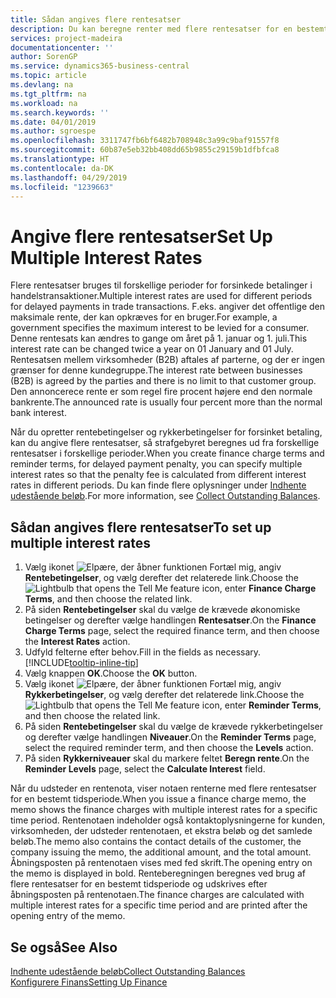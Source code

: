 ```yaml
---
title: Sådan angives flere rentesatser
description: Du kan beregne renter med flere rentesatser for en bestemt periode. Renteberegningen sker på samme måde for alle finansielle udgifter , der er kun ændring i rentesatsen for en bestemt periode.
services: project-madeira
documentationcenter: ''
author: SorenGP
ms.service: dynamics365-business-central
ms.topic: article
ms.devlang: na
ms.tgt_pltfrm: na
ms.workload: na
ms.search.keywords: ''
ms.date: 04/01/2019
ms.author: sgroespe
ms.openlocfilehash: 3311747fb6bf6482b708948c3a99c9baf91557f8
ms.sourcegitcommit: 60b87e5eb32bb408dd65b9855c29159b1dfbfca8
ms.translationtype: HT
ms.contentlocale: da-DK
ms.lasthandoff: 04/29/2019
ms.locfileid: "1239663"
---
```

# <a name="set-up-multiple-interest-rates"></a><span data-ttu-id="8b1ac-104">Angive flere rentesatser</span><span class="sxs-lookup"><span data-stu-id="8b1ac-104">Set Up Multiple Interest Rates</span></span>
<span data-ttu-id="8b1ac-105">Flere rentesatser bruges til forskellige perioder for forsinkede betalinger i handelstransaktioner.</span><span class="sxs-lookup"><span data-stu-id="8b1ac-105">Multiple interest rates are used for different periods for delayed payments in trade transactions.</span></span> <span data-ttu-id="8b1ac-106">F.eks. angiver det offentlige den maksimale rente, der kan opkræves for en bruger.</span><span class="sxs-lookup"><span data-stu-id="8b1ac-106">For example, a government specifies the maximum interest to be levied for a consumer.</span></span> <span data-ttu-id="8b1ac-107">Denne rentesats kan ændres to gange om året på 1. januar og 1. juli.</span><span class="sxs-lookup"><span data-stu-id="8b1ac-107">This interest rate can be changed twice a year on 01 January and 01 July.</span></span> <span data-ttu-id="8b1ac-108">Rentesatsen mellem virksomheder (B2B) aftales af parterne, og der er ingen grænser for denne kundegruppe.</span><span class="sxs-lookup"><span data-stu-id="8b1ac-108">The interest rate between businesses (B2B) is agreed by the parties and there is no limit to that customer group.</span></span> <span data-ttu-id="8b1ac-109">Den annoncerece rente er som regel fire procent højere end den normale bankrente.</span><span class="sxs-lookup"><span data-stu-id="8b1ac-109">The announced rate is usually four percent more than the normal bank interest.</span></span>

<span data-ttu-id="8b1ac-110">Når du opretter rentebetingelser og rykkerbetingelser for forsinket betaling, kan du angive flere rentesatser, så strafgebyret beregnes ud fra forskellige rentesatser i forskellige perioder.</span><span class="sxs-lookup"><span data-stu-id="8b1ac-110">When you create finance charge terms and reminder terms, for delayed payment penalty, you can specify multiple interest rates so that the penalty fee is calculated from different interest rates in different periods.</span></span> <span data-ttu-id="8b1ac-111">Du kan finde flere oplysninger under [Indhente udestående beløb](receivables-collect-outstanding-balances.md).</span><span class="sxs-lookup"><span data-stu-id="8b1ac-111">For more information, see [Collect Outstanding Balances](receivables-collect-outstanding-balances.md).</span></span>

## <a name="to-set-up-multiple-interest-rates"></a><span data-ttu-id="8b1ac-112">Sådan angives flere rentesatser</span><span class="sxs-lookup"><span data-stu-id="8b1ac-112">To set up multiple interest rates</span></span>  
1.  <span data-ttu-id="8b1ac-113">Vælg ikonet ![Elpære, der åbner funktionen Fortæl mig](media/ui-search/search_small.png "Fortæl mig, hvad du vil foretage dig"), angiv **Rentebetingelser**, og vælg derefter det relaterede link.</span><span class="sxs-lookup"><span data-stu-id="8b1ac-113">Choose the ![Lightbulb that opens the Tell Me feature](media/ui-search/search_small.png "Tell me what you want to do") icon, enter **Finance Charge Terms**, and then choose the related link.</span></span>  
2.  <span data-ttu-id="8b1ac-114">På siden **Rentebetingelser** skal du vælge de krævede økonomiske betingelser og derefter vælge handlingen **Rentesatser**.</span><span class="sxs-lookup"><span data-stu-id="8b1ac-114">On the **Finance Charge Terms** page, select the required finance term, and then choose the **Interest Rates** action.</span></span>  
3.  <span data-ttu-id="8b1ac-115">Udfyld felterne efter behov.</span><span class="sxs-lookup"><span data-stu-id="8b1ac-115">Fill in the fields as necessary.</span></span> [!INCLUDE[tooltip-inline-tip](includes/tooltip-inline-tip_md.md)]
4.  <span data-ttu-id="8b1ac-116">Vælg knappen **OK**.</span><span class="sxs-lookup"><span data-stu-id="8b1ac-116">Choose the **OK** button.</span></span>  
5.  <span data-ttu-id="8b1ac-117">Vælg ikonet ![Elpære, der åbner funktionen Fortæl mig](media/ui-search/search_small.png "Fortæl mig, hvad du vil foretage dig"), angiv **Rykkerbetingelser**, og vælg derefter det relaterede link.</span><span class="sxs-lookup"><span data-stu-id="8b1ac-117">Choose the ![Lightbulb that opens the Tell Me feature](media/ui-search/search_small.png "Tell me what you want to do") icon, enter **Reminder Terms**, and then choose the related link.</span></span>  
6.  <span data-ttu-id="8b1ac-118">På siden **Rentebetingelser** skal du vælge de krævede rykkerbetingelser og derefter vælge handlingen **Niveauer**.</span><span class="sxs-lookup"><span data-stu-id="8b1ac-118">On the **Reminder Terms** page, select the required reminder term, and then choose the **Levels** action.</span></span>  
7.  <span data-ttu-id="8b1ac-119">På siden **Rykkerniveauer** skal du markere feltet **Beregn rente**.</span><span class="sxs-lookup"><span data-stu-id="8b1ac-119">On the **Reminder Levels** page, select the **Calculate Interest** field.</span></span>  

<span data-ttu-id="8b1ac-120">Når du udsteder en rentenota, viser notaen renterne med flere rentesatser for en bestemt tidsperiode.</span><span class="sxs-lookup"><span data-stu-id="8b1ac-120">When you issue a finance charge memo, the memo shows the finance charges with multiple interest rates for a specific time period.</span></span> <span data-ttu-id="8b1ac-121">Rentenotaen indeholder også kontaktoplysningerne for kunden, virksomheden, der udsteder rentenotaen, et ekstra beløb og det samlede beløb.</span><span class="sxs-lookup"><span data-stu-id="8b1ac-121">The memo also contains the contact details of the customer, the company issuing the memo, the additional amount, and the total amount.</span></span> <span data-ttu-id="8b1ac-122">Åbningsposten på rentenotaen vises med fed skrift.</span><span class="sxs-lookup"><span data-stu-id="8b1ac-122">The opening entry on the memo is displayed in bold.</span></span> <span data-ttu-id="8b1ac-123">Renteberegningen beregnes ved brug af flere rentesatser for en bestemt tidsperiode og udskrives efter åbningsposten på rentenotaen.</span><span class="sxs-lookup"><span data-stu-id="8b1ac-123">The finance charges are calculated with multiple interest rates for a specific time period and are printed after the opening entry of the memo.</span></span>  

## <a name="see-also"></a><span data-ttu-id="8b1ac-124">Se også</span><span class="sxs-lookup"><span data-stu-id="8b1ac-124">See Also</span></span>  
[<span data-ttu-id="8b1ac-125">Indhente udestående beløb</span><span class="sxs-lookup"><span data-stu-id="8b1ac-125">Collect Outstanding Balances</span></span>](receivables-collect-outstanding-balances.md)  
[<span data-ttu-id="8b1ac-126">Konfigurere Finans</span><span class="sxs-lookup"><span data-stu-id="8b1ac-126">Setting Up Finance</span></span>](finance-setup-finance.md)
